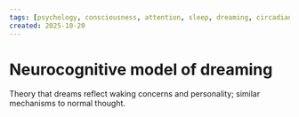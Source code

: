 ```yaml
---
tags: [psychology, consciousness, attention, sleep, dreaming, circadian-rhythms, psychoactive-drugs]
created: 2025-10-20
---
```

# Neurocognitive model of dreaming

Theory that dreams reflect waking concerns and personality; similar mechanisms to normal thought.
